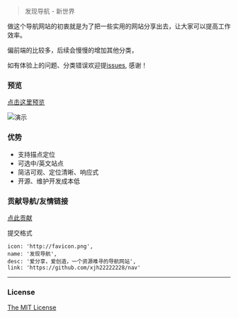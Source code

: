
> 发现导航 - 新世界


做这个导航网站的初衷就是为了把一些实用的网站分享出去，让大家可以提高工作效率。

偏前端的比较多，后续会慢慢的增加其他分类，

如有体验上的问题、分类错误欢迎提[issues](https://github.com/xjh22222228/nav/issues), 感谢！



### 预览
[点击这里预览](https://xjh22222228.github.io/nav/index.html)



![演示](https://raw.githubusercontent.com/xjh22222228/nav/master/images/demo.gif)






### 优势
- 支持描点定位
- 可选中/英文站点
- 简洁可观、定位清晰、响应式
- 开源、维护开发成本低



### 贡献导航/友情链接
[点此贡献](https://github.com/xjh22222228/nav/issues)

提交格式
```
icon: 'http://favicon.png',
name: '发现导航',
desc: '爱分享，爱创造，一个资源难寻的导航网站',
link: 'https://github.com/xjh22222228/nav'
```




----


### License
[The MIT License](https://opensource.org/licenses/MIT)


